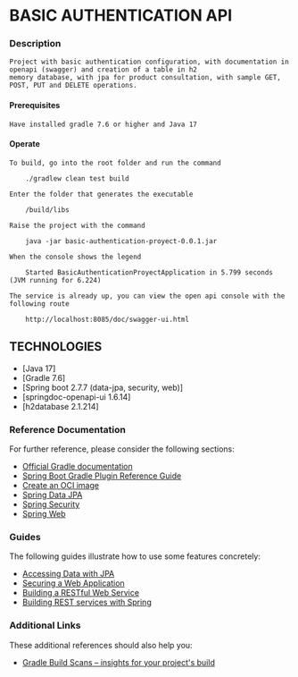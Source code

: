 # BASIC AUTHENTICATION API

### Description

    Project with basic authentication configuration, with documentation in openapi (swagger) and creation of a table in h2 
    memory database, with jpa for product consultation, with sample GET, POST, PUT and DELETE operations.

#### Prerequisites

    Have installed gradle 7.6 or higher and Java 17

#### Operate

    To build, go into the root folder and run the command

        ./gradlew clean test build

    Enter the folder that generates the executable

        /build/libs

    Raise the project with the command

        java -jar basic-authentication-proyect-0.0.1.jar

    When the console shows the legend

        Started BasicAuthenticationProyectApplication in 5.799 seconds (JVM running for 6.224)

    The service is already up, you can view the open api console with the following route

        http://localhost:8085/doc/swagger-ui.html

## TECHNOLOGIES

* [Java 17]
* [Gradle 7.6]    
* [Spring boot 2.7.7 (data-jpa, security, web)]
* [springdoc-openapi-ui 1.6.14]    
* [h2database 2.1.214]   

### Reference Documentation
For further reference, please consider the following sections:

* [Official Gradle documentation](https://docs.gradle.org)
* [Spring Boot Gradle Plugin Reference Guide](https://docs.spring.io/spring-boot/docs/2.7.7/gradle-plugin/reference/html/)
* [Create an OCI image](https://docs.spring.io/spring-boot/docs/2.7.7/gradle-plugin/reference/html/#build-image)
* [Spring Data JPA](https://docs.spring.io/spring-boot/docs/2.7.7/reference/htmlsingle/#data.sql.jpa-and-spring-data)
* [Spring Security](https://docs.spring.io/spring-boot/docs/2.7.7/reference/htmlsingle/#web.security)
* [Spring Web](https://docs.spring.io/spring-boot/docs/2.7.7/reference/htmlsingle/#web)

### Guides
The following guides illustrate how to use some features concretely:

* [Accessing Data with JPA](https://spring.io/guides/gs/accessing-data-jpa/)
* [Securing a Web Application](https://spring.io/guides/gs/securing-web/)
* [Building a RESTful Web Service](https://spring.io/guides/gs/rest-service/)
* [Building REST services with Spring](https://spring.io/guides/tutorials/rest/)

### Additional Links
These additional references should also help you:

* [Gradle Build Scans – insights for your project's build](https://scans.gradle.com#gradle)

